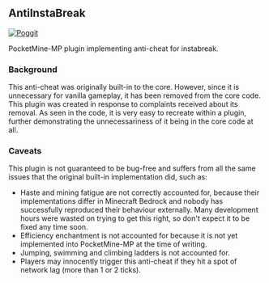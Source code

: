 ## AntiInstaBreak
[![Poggit](https://poggit.pmmp.io/ci.shield/dktapps/AntiInstaBreak/AntiInstaBreak)](https://poggit.pmmp.io/ci/dktapps/AntiInstaBreak/AntiInstaBreak)

PocketMine-MP plugin implementing anti-cheat for instabreak.

### Background
This anti-cheat was originally built-in to the core. However, since it is unnecessary for vanilla gameplay, it has been removed from the core code.
This plugin was created in response to complaints received about its removal. 
As seen in the code, it is very easy to recreate within a plugin, further demonstrating the unnecessariness of it being in the core code at all.

### Caveats
This plugin is not guaranteed to be bug-free and suffers from all the same issues that the original built-in implementation did, such as:
- Haste and mining fatigue are not correctly accounted for, because their implementations differ in Minecraft Bedrock and nobody has successfully reproduced their behaviour externally. 
Many development hours were wasted on trying to get this right, so don't expect it to be fixed any time soon.
- Efficiency enchantment is not accounted for because it is not yet implemented into PocketMine-MP at the time of writing.
- Jumping, swimming and climbing ladders is not accounted for.
- Players may innocently trigger this anti-cheat if they hit a spot of network lag (more than 1 or 2 ticks).
